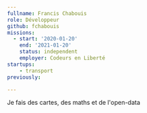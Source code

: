 ```yaml
---
fullname: Francis Chabouis
role: Développeur
github: fchabouis
missions:
  - start: '2020-01-20'
    end: '2021-01-20'
    status: independent
    employer: Codeurs en Liberté
startups:
    - transport 
previously: 

---
```


Je fais des cartes, des maths et de l'open-data
